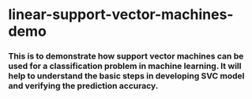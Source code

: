 # linear-support-vector-machines-demo
### This is to demonstrate how support vector machines can be used for a classification problem in machine learning. It will help to understand the basic steps in developing SVC model and verifying the prediction accuracy.
